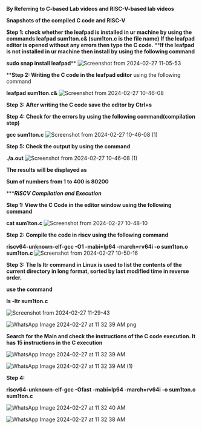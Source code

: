 **By Referring to C-based Lab videos and RISC-V-based lab videos**

**Snapshots of the compiled C code and RISC-V**

**Step 1: check whether the leafpad is installed in ur machine by using the commands
leafpad sum1ton.c& (sum1ton.c is the file name)
If the leafpad editor is opened without any errors then type the C code.**
****If the leafpad is not installed in ur machine then install by using the following command**

**sudo snap install leafpad****
![Screenshot from 2024-02-27 11-05-53](https://github.com/karthik-singh07/karthik-singh/assets/160622150/ef7f18a3-f5e4-496e-98b3-6db9cc926d6d)

****Step 2: Writing the C code in the leafpad editor** using the following command

**leafpad sum1ton.c&**
![Screenshot from 2024-02-27 10-46-08](https://github.com/karthik-singh07/karthik-singh/assets/160622150/9408aa0a-a3d0-480c-b3d5-2fb5c7d469b9)

**Step 3: After writing the C code save the editor by Ctrl+s**

**Step 4: Check for the errors by using the following command(compilation step)**

**gcc sum1ton.c**
![Screenshot from 2024-02-27 10-46-08 (1)](https://github.com/karthik-singh07/karthik-singh/assets/160622150/83999d61-e5a5-40ee-a8c0-976b07908795)

**Step 5: Check the output by using the command**

**./a.out**
![Screenshot from 2024-02-27 10-46-08 (1)](https://github.com/karthik-singh07/karthik-singh/assets/160622150/dead5fbd-04ab-4fb1-9d05-6b219ac2a0d5)

**The results will be displayed as** 

**Sum of numbers from 1 to 400 is 80200**


********************************************************RISCV Compilation and Execution*****************************************************

**Step 1: View the C Code in the editor window using the following command**

**cat sum1ton.c**
![Screenshot from 2024-02-27 10-48-10](https://github.com/karthik-singh07/karthik-singh/assets/160622150/a1ae058e-6c94-443f-bb3f-1619fc5e50e7)

**Step 2: Compile the code in riscv using the following command**

**riscv64-unknown-elf-gcc -O1 -mabi=lp64 -march=rv64i -o sum1ton.o sum1ton.c**
![Screenshot from 2024-02-27 10-50-16](https://github.com/karthik-singh07/karthik-singh/assets/160622150/69428526-8086-43ab-b8d6-0b6e657669d8)


**Step 3: The ls ltr command in Linux is used to list the contents of the current directory in long format, sorted by last modified time in reverse order.**

**use the command**

**ls -ltr sum1ton.c**

![Screenshot from 2024-02-27 11-29-43](https://github.com/karthik-singh07/karthik-singh/assets/160622150/dd1c331b-8e41-42a0-9f12-1801e3921d30)


![WhatsApp Image 2024-02-27 at 11 32 39 AM png](https://github.com/karthik-singh07/karthik-singh/assets/160622150/dbae677a-26db-4fe2-9b4c-48b687a8ca38)


**Search for the Main and check the instructions of the C code execution. It has 15 instructions in the C execution**

![WhatsApp Image 2024-02-27 at 11 32 39 AM](https://github.com/karthik-singh07/karthik-singh/assets/160622150/9e24632a-c6cd-4433-97a3-78c8c90a049d)

![WhatsApp Image 2024-02-27 at 11 32 39 AM (1)](https://github.com/karthik-singh07/karthik-singh/assets/160622150/342fa122-c5be-4f55-adb5-e35ce9ee3d51)



**Step 4:**

**riscv64-unknown-elf-gcc -Ofast -mabi=lp64 -march=rv64i -o sum1ton.o sum1ton.c**

![WhatsApp Image 2024-02-27 at 11 32 40 AM](https://github.com/karthik-singh07/karthik-singh/assets/160622150/bf056bef-d758-47d9-8cd7-a77a141c807d)


![WhatsApp Image 2024-02-27 at 11 32 38 AM](https://github.com/karthik-singh07/karthik-singh/assets/160622150/da8ba57c-9ae9-4fa8-8e61-cb04101e8e4d)




